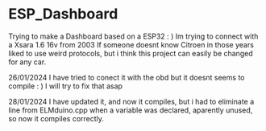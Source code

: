 # ESP_Dashboard
Trying to make a Dashboard based on a ESP32   : )
Im trying to connect with a Xsara 1.6 16v from 2003
If someone doesnt know Citroen in those years liked to use weird protocols, but i think 
this project can easily be changed for any car.


26/01/2024
I have tried to conect it with the obd but it doesnt seems to compile : )
I will try to fix that asap

28/01/2024
I have updated it, and now it compiles, but i had to eliminate a line from ELMduino.cpp when a variable was declared, aparently unused, so now it compiles correctly.
